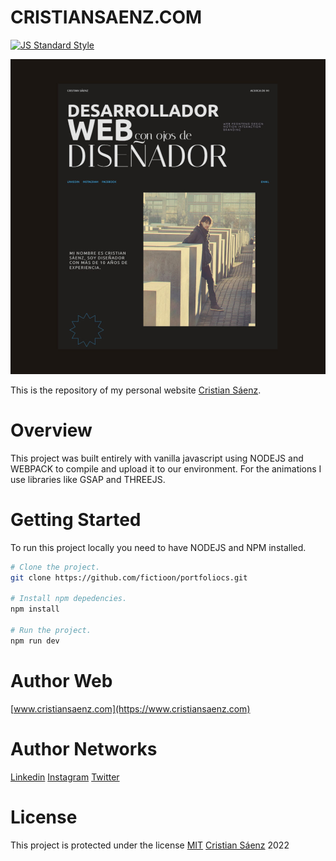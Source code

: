 # CRISTIANSAENZ.COM

[![JS Standard Style](https://img.shields.io/badge/code%20style-standard-brightgreen.svg?style=flat-square)](http://standardjs.com/)

[![Screenshot of Website](cristiansaenz.jpg)](https://www.cristiansaenz.com/)

This is the repository of my personal website [Cristian Sáenz](https://www.cristiansaenz.com/).
# Overview

This project was built entirely with vanilla javascript using NODEJS and WEBPACK to compile and upload it to our environment. For the animations I use libraries like GSAP and THREEJS.

# Getting Started

To run this project locally you need to have NODEJS and NPM installed.

```sh
# Clone the project.
git clone https://github.com/fictioon/portfoliocs.git

# Install npm depedencies.
npm install

# Run the project.
npm run dev
```
# Author Web

[www.cristiansaenz.com](https://www.cristiansaenz.com)

# Author Networks

[Linkedin](https://www.linkedin.com/in/cristian-s%C3%A1enz-3b889b3b/)
[Instagram](https://www.instagram.com/cscreativedev/)
[Twitter](https://twitter.com/fictioon)

# License

This project is protected under the license [MIT](/LICENSE)
[Cristian Sáenz](https://www.cristiansaenz.com) 2022